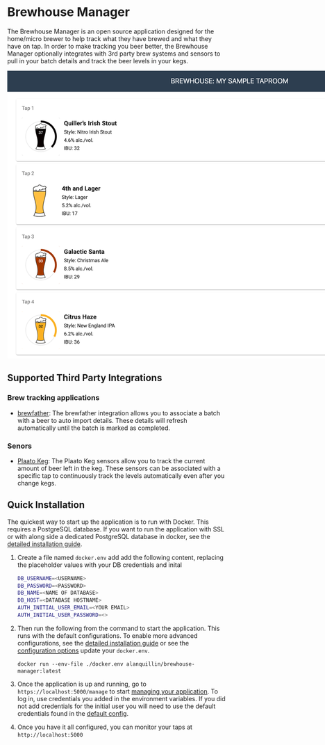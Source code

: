 # Brewhouse Manager

The Brewhouse Manager is an open source application designed for the home/micro brewer to help track what they have
brewed and what they have on tap.  In order to make tracking you beer better, the Brewhouse Manager optionally
integrates with 3rd party brew systems and sensors to pull in your batch details and track the beer levels in your kegs.

<img src="./docs/img/preview.png" style="max-width: 1200px; height: auto" />

## Supported Third Party Integrations

### Brew tracking applications

- [brewfather](https://brewfather.app/): The brewfather integration allows you to associate a batch with a beer to auto 
import details.  These details will refresh automatically until the batch is marked as completed.

### Senors

- [Plaato Keg](https://plaato.io/products/plaato-keg):  The Plaato Keg sensors allow you to track the current amount of
beer left in the keg.  These sensors can be associated with a specific tap to continuously track the levels
automatically even after you change kegs.  

## Quick Installation

The quickest way to start up the application is to run with Docker.  This requires a PostgreSQL database. If you want
to run the application with SSL or with along side a dedicated PostgreSQL database in docker, see the
[detailed installation guide](./docs/install.md).

1. Create a file named `docker.env` add add the following content, replacing the placeholder values with your DB
credentials and inital  

    ``` bash
    DB_USERNAME=<USERNAME>
    DB_PASSWORD=<PASSWORD>
    DB_NAME=<NAME OF DATABASE>
    DB_HOST=<DATABASE HOSTNAME>
    AUTH_INITIAL_USER_EMAIL=<YOUR EMAIL>
    AUTH_INITIAL_USER_PASSWORD=<>
    ```

2. Then run the following from the command to start the application.  This runs with the default configurations.  To enable more
advanced configurations, see the [detailed installation guide](./docs/install.md) or see the
[configuration options](./docs/configs.md) update your `docker.env`.

    ```shell
    docker run --env-file ./docker.env alanquillin/brewhouse-manager:latest
    ```

3. Once the application is up and running, go to `https://localhost:5000/manage` to start 
[managing your application](./docs/manage.md).  To log in, use credentials you added in the environment variables.  If
you did not add credentials for the initial user you will need to use the default credentials found in the
[default config](./config/default.json).

4. Once you have it all configured, you can monitor your taps at `http://localhost:5000`